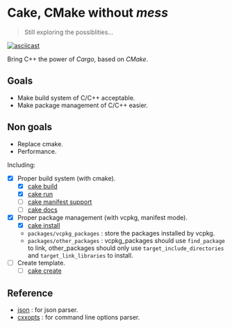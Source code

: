 # Cake, CMake without *mess*

> Still exploring the possiblities...

[![asciicast](https://asciinema.org/a/0CtIOkmDnP5f6w7cS2x0K6cqO.svg)](https://asciinema.org/a/0CtIOkmDnP5f6w7cS2x0K6cqO)

Bring C++ the power of *Cargo*, based on *CMake*.

## Goals

- Make build system of C/C++ acceptable.
- Make package management of C/C++ easier.

## Non goals

- Replace cmake.
- Performance.

Including:

- [x] Proper build system (with cmake).
  - [x] [cake build](./docs/cake_build.md)
  - [x] [cake run](./docs/cake_run.md)
  - [ ] [cake manifest support](./docs/cake_manifest.md)
  - [ ] [cake docs](./docs/cake_docs.md)
- [x] Proper package management (with vcpkg, manifest mode).
  - [x] [cake install](./docs/cake_install.md)
  - `packages/vcpkg_packages` : store the packages installed by vcpkg.
  - `packages/other_packages` : vcpkg\_packages should use `find_package` to link, other\_packages should only use `target_include_directories` and `target_link_libraries` to install.
- [ ] Create template.
  - [ ] [cake create](./docs/cake_create.md)

## Reference

- [json](https://github.com/nlohmann/json) : for json parser.
- [cxxopts](https://github.com/jarro2783/cxxopts) : for command line options parser.

